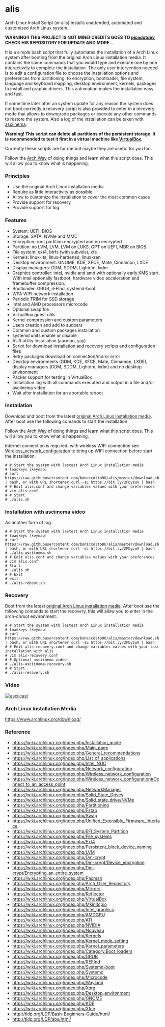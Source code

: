 # alis

Arch Linux Install Script (or alis) installs unattended, automated and customized Arch Linux system.

**WARNING!!
THIS PROJECT IS NOT MINE! CREDITS GOES TO [picodotdev](https://github.com/picodotdev)
CHECK HIS REPOSITORY FOR UPDATE AND MORE...**

It is a simple bash script that fully automates the installation of a Arch Linux system after booting from the original Arch Linux installation media. It contains the same commands that you would type and execute one by one interactively to complete the installation. The only user intervention needed is to edit a configuration file to choose the installation options and preferences from partitioning, to encryption, bootloader, file system, language and keyboard mapping, desktop environment, kernels, packages to install and graphic drivers. This automation makes the installation easy and fast.

If some time later after an system update for any reason the system does not boot correctly a recovery script is also provided to enter in a recovery mode that allows to downgrade packages or execute any other commands to restore the system. Also a log of the installation can be taken with <a href="https://asciinema.org/">asciinema</a>.

**Warning! This script can delete all partitions of the persistent storage. It is recommended to test it first in a virtual machine like <a href="https://www.virtualbox.org/">VirtualBox</a>.**

Currently these scripts are for me but maybe they are useful for you too.

Follow the [Arch Way](https://wiki.archlinux.org/index.php/Arch_Linux) of doing things and learn what this script does. This will allow you to know what is happening. 

### Principles

* Use the original Arch Linux installation media
* Require as little interactivity as possible
* Allow to customize the installation to cover the most common cases
* Provide support for recovery
* Provide support for log

### Features

* System: UEFI, BIOS
* Storage: SATA, NVMe and MMC
* Encryption: root partition encrypted and no encrypted
* Partition: no LVM, LVM, LVM on LUKS, GPT on UEFI, MBR on BIOS
* File system: ext4, btrfs (with subvols), xfs
* Kernels: linux-lts, linux-hardened, linux-zen
* Desktop environment: GNOME, KDE, XFCE, Mate, Cinnamon, LXDE
* Display managers: GDM, SDDM, Lightdm, lxdm
* Graphics controller: intel, nvidia and amd with optionally early KMS start. With intel optionally fastboot, hardware video acceleration and framebuffer compression.
* Bootloader: GRUB, rEFInd, systemd-boot
* WPA WIFI network installation
* Periodic TRIM for SSD storage
* Intel and AMD processors microcode
* Optional swap file
* VirtualBox guest utils
* Kernel compression and custom parameters
* Users creation and add to sudoers
* Common and custom packages installation
* systemd units enable or disable
* AUR utility installation (aurman, yay)
* Script for download installation and recovery scripts and configuration files
* Retry packages download on connection/mirror error
* Desktop environments (GDM, KDE, XFCE, Mate, Cinnamon, LXDE), display managers (GDM, SDDM, Lightdm, lxdm) and no desktop environment
* Packer support for testing in VirtualBox
* Installation log with all commands executed and output in a file and/or asciinema video
* Wait after installation for an abortable reboot

### Installation

Download and boot from the latest <a href="https://www.archlinux.org/download/">original Arch Linux installation media</a>. After boot use the following comands to start the installation.

Follow the <a href="https://wiki.archlinux.org/index.php/Arch_Linux">Arch Way</a> of doing things and learn what this script does. This will allow you to know what is happening. 

Internet connection is required, with wireless WIFI connection see <a href="https://wiki.archlinux.org/index.php/Wireless_network_configuration#Wi-Fi_Protected_Access">Wireless_network_configuration</a> to bring up WIFI connection before start the installation.

```
# # Start the system with lastest Arch Linux installation media
# loadkeys [keymap]
# curl https://raw.githubusercontent.com/bonaccolto90/alis/master/download.sh | bash, or with URL shortener curl -sL https://bit.ly/2FDyzuV | bash
# # Edit alis.conf and change variables values with your preferences
# vim alis.conf
# # Start
# ./alis.sh
```

### Installation with asciinema video

As another form of log.

```
# # Start the system with lastest Arch Linux installation media
# loadkeys [keymap]
# curl https://raw.githubusercontent.com/bonaccolto90/alis/master/download.sh | bash, or with URL shortener curl -sL https://bit.ly/2FDyzuV | bash
# ./alis-asciinema.sh
# # Edit alis.conf and change variables values with your preferences
# vim alis.conf
# Start
# ./alis.sh
# # Exit
# exit
# ./alis-reboot.sh
```

### Recovery

Boot from the latest <a href="https://www.archlinux.org/download/">original Arch Linux installation media</a>. After boot use the following comands to start the recovery, this will allow you to enter in the arch-chroot environment.

```
# # Start the system with lastest Arch Linux installation media
# loadkeys [keymap]
# curl https://raw.githubusercontent.com/bonaccolto90/alis/master/download.sh | bash, or with URL shortener curl -sL https://bit.ly/2FDyzuV | bash
# # Edit alis-recovery.conf and change variables values with your last installation with alis
# vim alis-recovery.conf
# # Optional asciinema video
# ./alis-asciinema-recovery.sh
# # Start
# ./alis-recovery.sh
```

### Video

[![asciicast](https://asciinema.org/a/192880.png)](https://asciinema.org/a/192880)

### Arch Linux Installation Media

https://www.archlinux.org/download/

### Reference

* https://wiki.archlinux.org/index.php/Installation_guide
* https://wiki.archlinux.org/index.php/Main_page
* https://wiki.archlinux.org/index.php/General_recommendations
* https://wiki.archlinux.org/index.php/List_of_applications
* https://wiki.archlinux.org/index.php/Intel_NUC
* https://wiki.archlinux.org/index.php/Network_configuration
* https://wiki.archlinux.org/index.php/Wireless_network_configuration
* https://wiki.archlinux.org/index.php/Wireless_network_configuration#Connect_to_an_access_point
* https://wiki.archlinux.org/index.php/NetworkManager
* https://wiki.archlinux.org/index.php/Solid_State_Drives
* https://wiki.archlinux.org/index.php/Solid_state_drive/NVMe
* https://wiki.archlinux.org/index.php/Partitioning
* https://wiki.archlinux.org/index.php/Fstab
* https://wiki.archlinux.org/index.php/Swap
* https://wiki.archlinux.org/index.php/Unified_Extensible_Firmware_Interface
* https://wiki.archlinux.org/index.php/EFI_System_Partition
* https://wiki.archlinux.org/index.php/File_systems
* https://wiki.archlinux.org/index.php/Ext4
* https://wiki.archlinux.org/index.php/Persistent_block_device_naming
* https://wiki.archlinux.org/index.php/LVM
* https://wiki.archlinux.org/index.php/Dm-crypt
* https://wiki.archlinux.org/index.php/Dm-crypt/Device_encryption
* https://wiki.archlinux.org/index.php/Dm-crypt/Encrypting_an_entire_system
* https://wiki.archlinux.org/index.php/Pacman
* https://wiki.archlinux.org/index.php/Arch_User_Repository
* https://wiki.archlinux.org/index.php/Mirrors
* https://wiki.archlinux.org/index.php/Reflector
* https://wiki.archlinux.org/index.php/VirtualBox
* https://wiki.archlinux.org/index.php/Mkinitcpio
* https://wiki.archlinux.org/index.php/Intel_graphics
* https://wiki.archlinux.org/index.php/AMDGPU
* https://wiki.archlinux.org/index.php/ATI
* https://wiki.archlinux.org/index.php/NVIDIA
* https://wiki.archlinux.org/index.php/Nouveau
* https://wiki.archlinux.org/index.php/Kernels
* https://wiki.archlinux.org/index.php/Kernel_mode_setting
* https://wiki.archlinux.org/index.php/Kernel_parameters
* https://wiki.archlinux.org/index.php/Category:Boot_loaders
* https://wiki.archlinux.org/index.php/GRUB
* https://wiki.archlinux.org/index.php/REFInd
* https://wiki.archlinux.org/index.php/Systemd-boot
* https://wiki.archlinux.org/index.php/Systemd
* https://wiki.archlinux.org/index.php/Microcode
* https://wiki.archlinux.org/index.php/Wayland
* https://wiki.archlinux.org/index.php/Xorg
* https://wiki.archlinux.org/index.php/Desktop_environment
* https://wiki.archlinux.org/index.php/GNOME
* https://wiki.archlinux.org/index.php/KDE
* https://wiki.archlinux.org/index.php/Xfce
* http://tldp.org/LDP/Bash-Beginners-Guide/html/
* http://tldp.org/LDP/abs/html/

